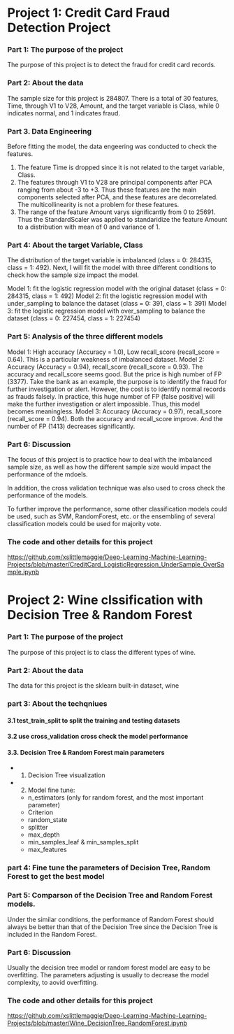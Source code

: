 # Project 1: Credit Card Fraud Detection Project
### Part 1: The purpose of the project
The purpose of this project is to detect the fraud for credit card records. 

### Part 2: About the data
The sample size for this project is 284807. There is a total of 30 features, Time, through V1 to V28, Amount, and the target variable is Class, while 0 indicates normal, and 1 indicates fraud.

### Part 3. Data Engineering 
Before fitting the model, the data engeering was conducted to check the features. 
1. The feature Time is dropped since it is not related to the target variable, Class.
2. The features through V1 to V28 are principal components after PCA ranging from about -3 to +3. Thus these features are the main components selected after PCA, and these features are decorrelated. The multicollinearity is not a problem for these features. 
3. The range of the feature Amount varys significantly from 0 to 25691. Thus the StandardScaler was applied to standaridize the feature Amount to a distribution with mean of 0 and variance of 1.

### Part 4: About the target Variable, Class
The distribution of the target variable is imbalanced (class = 0: 284315, class = 1: 492). Next, I will fit the model with three different conditions to check how the sample size impact the model. 

Model 1: fit the logistic regression model with the original dataset (class = 0: 284315, class = 1: 492) 
Model 2: fit the logistic regression model with under_sampling to balance the dataset (class = 0: 391, class = 1: 391)
Model 3: fit the logistic regression model with over_sampling to balance the dataset (class = 0: 227454, class = 1: 227454)

### Part 5: Analysis of the three different models
Model 1: High accuracy (Accuracy = 1.0), Low recall_score (recall_score = 0.64). This is a particular weakness of imbalanced dataset.
Model 2: Accuracy (Accuracy = 0.94), recall_score (recall_score = 0.93). The accuracy and recall_score seems good. But the price is high number of FP (3377). Take the bank as an example, the purpose is to identify the fraud for further investigation or alert. However, the cost is to identify normal records as frauds falsely. In practice, this huge number of FP (false positive) will make the further investigation or alert impossible. Thus, this model becomes meaningless. 
Model 3: Accuracy (Accuracy = 0.97), recall_score (recall_score = 0.94). Both the accuracy and recall_score improve. And the number of FP (1413) decreases significantly. 

### Part 6: Discussion
The focus of this project is to practice how to deal with the imbalanced sample size, as well as how the different sample size would impact the performance of the mdoels. 

In addition, the cross validation technique was also used to cross check the performance of the models. 

To further improve the performance, some other classification models could be used, such as SVM, RandomForest, etc. or the ensembling of several classification models could be used for majority vote. 

### The code and other details for this project

https://github.com/xslittlemaggie/Deep-Learning-Machine-Learning-Projects/blob/master/CreditCard_LogisticRegression_UnderSample_OverSample.ipynb




# Project 2: Wine clssification with Decision Tree & Random Forest
### Part 1: The purpose of the project
The purpose of this project is to class the different types of wine. 

### Part 2: About the data
The data for this project is the sklearn built-in dataset, wine

### part 3: About the techqniues
#### 3.1 test_train_split to split the training and testing datasets
#### 3.2 use cross_validation cross check the model performance
#### 3.3. Decision Tree & Random Forest main parameters
- 1. Decision Tree visualization
- 2. Model fine tune: 
  - n_estimators (only for random forest, and the most important parameter)
  - Criterion
  - random_state
  - splitter
  - max_depth
  - min_samples_leaf & min_samples_split
  - max_features

### part 4: Fine tune the parameters of Decision Tree, Random Forest to get the best model  

### Part 5: Comparson of the Decision Tree and Random Forest models. 
Under the similar conditions, the performance of Random Forest should always be better than that of the Decision Tree since the Decision Tree is included in the Random Forest. 

### Part 6: Discussion
Usually the decision tree model or random forest model are easy to be overfitting. The parameters adjusting is usually to decrease the model complexity, to aovid overfitting.

### The code and other details for this project
https://github.com/xslittlemaggie/Deep-Learning-Machine-Learning-Projects/blob/master/Wine_DecisionTree_RandomForest.ipynb

